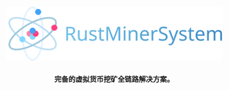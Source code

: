 # ![alt text](https://raw.githubusercontent.com/EvilGenius-dot/RustMinerSystem/refs/heads/main/image/_logo.svg)

<center>

### 完备的虚拟货币挖矿全链路解决方案。

</center>